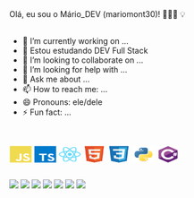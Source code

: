 ##
Olá, eu sou o Mário_DEV (mariomont30)! 👨🏻‍💻 💡
##

- 🔭 I’m currently working on ...
- 🌱 Estou estudando DEV Full Stack
- 👯 I’m looking to collaborate on ...
- 🤔 I’m looking for help with ...
- 💬 Ask me about ...
- 📫 How to reach me: ...
- 😄 Pronouns: ele/dele
- ⚡ Fun fact: ...

##

<div style="display: inline_block"><br>
  <img align="center" alt="Rafa-Js" height="30" width="40" src="https://raw.githubusercontent.com/devicons/devicon/master/icons/javascript/javascript-plain.svg">
  <img align="center" alt="Rafa-Ts" height="30" width="40" src="https://raw.githubusercontent.com/devicons/devicon/master/icons/typescript/typescript-plain.svg">
  <img align="center" alt="Rafa-React" height="30" width="40" src="https://raw.githubusercontent.com/devicons/devicon/master/icons/react/react-original.svg">
  <img align="center" alt="Rafa-HTML" height="30" width="40" src="https://raw.githubusercontent.com/devicons/devicon/master/icons/html5/html5-original.svg">
  <img align="center" alt="Rafa-CSS" height="30" width="40" src="https://raw.githubusercontent.com/devicons/devicon/master/icons/css3/css3-original.svg">
  <img align="center" alt="Rafa-Python" height="30" width="40" src="https://raw.githubusercontent.com/devicons/devicon/master/icons/python/python-original.svg">
  <img align="center" alt="Rafa-Csharp" height="30" width="40" src="https://raw.githubusercontent.com/devicons/devicon/master/icons/csharp/csharp-original.svg">
</div>

##

<div> 
<a href="https://www.linkedin.com/" target="_blank"><img src="https://img.shields.io/badge/-LinkedIn-%230077B5?style=for-the-badge&logo=linkedin&logoColor=white" target="_blank"></a>
<a href="https://web.whatsapp.com/" target="_blank"><img src="https://img.shields.io/badge/WhatsApp-25D366?style=for-the-badge&logo=whatsapp&logoColor=white"></a>
<a href = "mailto:mario.gmm06@gmail.com"><img src="https://img.shields.io/badge/Gmail-D14836?style=for-the-badge&logo=gmail&logoColor=white"></a>
<a href="https://instagram.com/" target="_blank"><img src="https://img.shields.io/badge/-Instagram-%23E4405F?style=for-the-badge&logo=instagram&logoColor=white" target="_blank"></a>  
<a href="https://www.facebook.com/mario.goncalves.735" target="_blank"><img src="https://img.shields.io/badge/Facebook-1877F2?style=for-the-badge&logo=facebook&logoColor=white_blank"></a> 
 <a href="https://discord.gg/mario_0609" target="_blank"><img src="https://img.shields.io/badge/Discord-7289DA?style=for-the-badge&logo=discord&logoColor=blue" target="_blank"></a> 
 <a href="https://https://telegram.org/@Infinite_Skymar" target="_blank"><img src="https://img.shields.io/badge/Telegram-2CA5E0?style=for-the-badge&logo=telegram&logoColor=white"></a> 
 </div>

##
  
